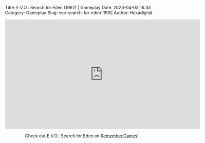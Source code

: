 Title: E.V.O.: Search for Eden (1992) | Gameplay
Date: 2023-04-03 16:33
Category: Gameplay
Slug: evo-search-for-eden-1992
Author: Hexadigital

<center><iframe src="https://www.youtube.com/embed/WQhis0ZFlYI?feature=oembed" allow="accelerometer; autoplay; encrypted-media; gyroscope; picture-in-picture" width="640" height="360" frameborder="0"></iframe>

Check out E.V.O.: Search for Eden on [Remember.Games](https://remember.games/game/7027/evo-search-for-eden/)!</center>